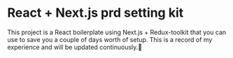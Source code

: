 # React + Next.js prd setting kit

This project is a React boilerplate using Next.js + Redux-toolkit that you can use to save you a couple of days worth of setup. 
This is a record of my experience and will be updated continuously.🚀
